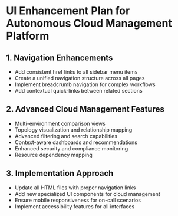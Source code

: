 # UI Enhancement Plan for Autonomous Cloud Management Platform

## 1. Navigation Enhancements
- Add consistent href links to all sidebar menu items
- Create a unified navigation structure across all pages
- Implement breadcrumb navigation for complex workflows
- Add contextual quick-links between related sections

## 2. Advanced Cloud Management Features
- Multi-environment comparison views
- Topology visualization and relationship mapping
- Advanced filtering and search capabilities
- Context-aware dashboards and recommendations
- Enhanced security and compliance monitoring
- Resource dependency mapping

## 3. Implementation Approach
- Update all HTML files with proper navigation links
- Add new specialized UI components for cloud management
- Ensure mobile responsiveness for on-call scenarios
- Implement accessibility features for all interfaces
